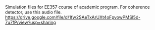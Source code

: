 Simulation files for EE357 course of academic program.
For coherence detector, use this audio file.
https://drive.google.com/file/d/1fw2SAeTxArUXt4oFpvowPMSl5d-7u7fP/view?usp=sharing
